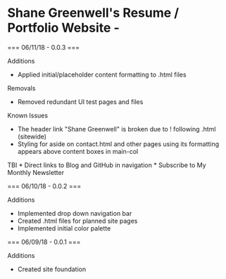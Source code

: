 Shane Greenwell's Resume / Portfolio Website -
===

=== 06/11/18 - 0.0.3 ===

Additions
  * Applied initial/placeholder content formatting to .html files

Removals
  * Removed redundant UI test pages and files

Known Issues
  * The header link "Shane Greenwell" is broken due to ! following .html (sitewide)
  * Styling for aside on contact.html and other pages using its formatting appears above content boxes in main-col


  TBI
    * Direct links to Blog and GitHub in navigation
    * Subscribe to My Monthly Newsletter

=== 06/10/18 - 0.0.2 ===

Additions

  * Implemented drop down navigation bar
  * Created .html files for planned site pages
  * Implemented initial color palette

=== 06/09/18 - 0.0.1 ===

Additions

  * Created site foundation
